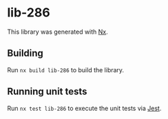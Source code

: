 # lib-286

This library was generated with [Nx](https://nx.dev).

## Building

Run `nx build lib-286` to build the library.

## Running unit tests

Run `nx test lib-286` to execute the unit tests via [Jest](https://jestjs.io).
